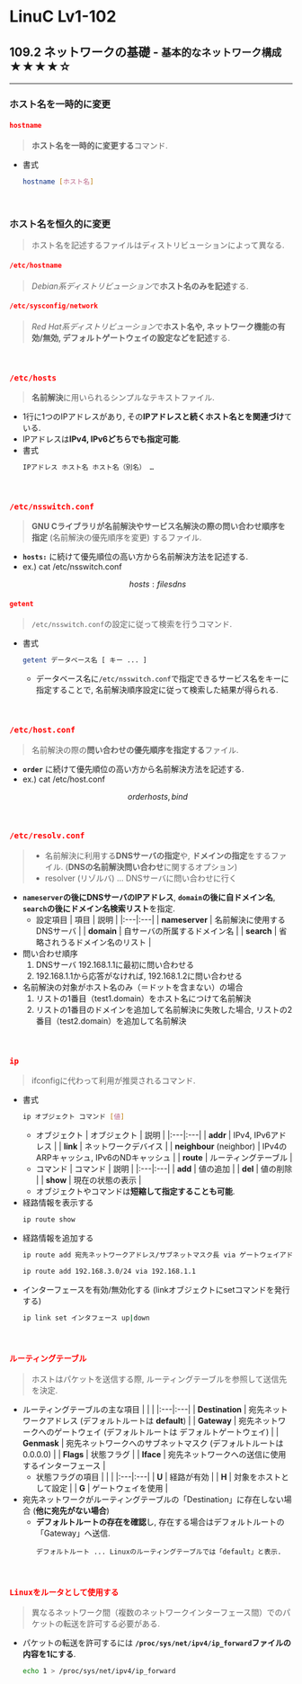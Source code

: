 # LinuC Lv1-102
## 109.2 ネットワークの基礎 - `基本的なネットワーク構成` ★★★★☆
---
### ホスト名を一時的に変更
#### <span style="color: red; ">**`hostname`**</span>
> **ホスト名を一時的に変更する**コマンド.
- 書式
    ```sh
    hostname [ホスト名]
    ```

</br>

### ホスト名を恒久的に変更
> ホスト名を記述するファイルはディストリビューションによって異なる.
#### <span style="color: red; ">**`/etc/hostname`**</span>
> *Debian系ディストリビューション*で**ホスト名のみを記述**する.
#### <span style="color: red; ">**`/etc/sysconfig/network`**</span>
> *Red Hat系ディストリビューション*で**ホスト名や, ネットワーク機能の有効/無効, デフォルトゲートウェイの設定などを記述**する.

</br>

### <span style="color: red; ">**`/etc/hosts`**</span>
> **名前解決**に用いられるシンプルなテキストファイル.
- 1行に1つのIPアドレスがあり, その**IPアドレスと続くホスト名とを関連づけ**ている.
- IPアドレスは**IPv4, IPv6どちらでも指定可能**.
- 書式
    ```sh
    IPアドレス ホスト名 ホスト名（別名） …
    ```

</br>

### <span style="color: red; ">**`/etc/nsswitch.conf`**</span>
> **GNU Cライブラリが名前解決やサービス名解決の際の問い合わせ順序を指定** (名前解決の優先順序を変更) するファイル.
- **`hosts:`** に続けて優先順位の高い方から名前解決方法を記述する.
- ex.) cat /etc/nsswitch.conf
    ```math
    hosts: files dns
    ```
#### <span style="color: red; ">**`getent`**</span>
> `/etc/nsswitch.conf`の設定に従って検索を行うコマンド.
- 書式
    ```sh
    getent データベース名 [ キー ... ]
    ```
    - データベース名に`/etc/nsswitch.conf`で指定できるサービス名をキーに指定することで, 名前解決順序設定に従って検索した結果が得られる.

</br>

### <span style="color: red; ">**`/etc/host.conf`**</span>
> 名前解決の際の**問い合わせの優先順序を指定する**ファイル.
- **`order`** に続けて優先順位の高い方から名前解決方法を記述する.
- ex.) cat /etc/host.conf
    ```math
    order hosts,bind
    ```

</br>

### <span style="color: red; ">**`/etc/resolv.conf`**</span>
>- 名前解決に利用する**DNSサーバの指定**や, **ドメインの指定**をするファイル. (**DNSの名前解決問い合わせ**に関するオプション)
>- resolver (リゾルバ) ... DNSサーバに問い合わせに行く
- **`nameserver`の後にDNSサーバのIPアドレス**, **`domain`の後に自ドメイン名**, **`search`の後にドメイン名検索リスト**を指定.
    - 設定項目
        | 項目 | 説明 |
        |:---|:---|
        | **nameserver** | 名前解決に使用するDNSサーバ |
        | **domain** | 自サーバの所属するドメイン名 |
        | **search** | 省略されうるドメイン名のリスト |
- 問い合わせ順序
    1. DNSサーバ 192.168.1.1に最初に問い合わせる
    2. 192.168.1.1から応答がなければ, 192.168.1.2に問い合わせる
- 名前解決の対象がホスト名のみ（＝ドットを含まない）の場合
    1. リストの1番目（test1.domain）をホスト名につけて名前解決
    2. リストの1番目のドメインを追加して名前解決に失敗した場合, リストの2番目（test2.domain）を追加して名前解決

</br>

### <span style="color: red; ">**`ip`**</span>
> ifconfigに代わって利用が推奨されるコマンド.
- 書式
    ```sh
    ip オブジェクト コマンド [値]
    ```
    - オブジェクト
        | オブジェクト | 説明 |
        |:---|:---|
        | **addr** | IPv4, IPv6アドレス |
        | **link** | ネットワークデバイス |
        | **neighbour** (neighbor) | IPv4のARPキャッシュ, IPv6のNDキャッシュ |
        | **route** | ルーティングテーブル |    
    - コマンド
        | コマンド | 説明 |
        |:---|:---|
        | **add** | 値の追加 |
        | **del** | 値の削除 |
        | **show** | 現在の状態の表示 |
    - オブジェクトやコマンドは**短縮して指定することも可能**.
- 経路情報を表示する
    ```sh
    ip route show
    ```
- 経路情報を追加する
    ```sh
    ip route add 宛先ネットワークアドレス/サブネットマスク長 via ゲートウェイアドレス [ dev 出力インタフェース ]

    ip route add 192.168.3.0/24 via 192.168.1.1
    ```
- インターフェースを有効/無効化する (linkオブジェクトにsetコマンドを発行する)
    ```sh
    ip link set インタフェース up|down
    ```
</br>

### <span style="color: red; ">**`ルーティングテーブル`**</span>
> ホストはパケットを送信する際, ルーティングテーブルを参照して送信先を決定.
- ルーティングテーブルの主な項目
    |    |    |
    |:---|:---|
    | **Destination** | 宛先ネットワークアドレス (デフォルトルートは **default**) |
    | **Gateway** | 宛先ネットワークへのゲートウェイ (デフォルトルートは デフォルトゲートウェイ) |
    | **Genmask** | 宛先ネットワークへのサブネットマスク (デフォルトルートは 0.0.0.0) |
    | **Flags** | 状態フラグ |
    | **Iface** | 宛先ネットワークへの送信に使用するインターフェース |
    - 状態フラグの項目
        |    |    |
        |:---|:---|
        | **U** | 経路が有効 |
        | **H** | 対象をホストとして設定 |
        | **G** | ゲートウェイを使用 |
- 宛先ネットワークがルーティングテーブルの「Destination」に存在しない場合 (**他に宛先がない場合**)
    - **デフォルトルートの存在を確認**し, 存在する場合はデフォルトルートの「Gateway」へ送信.
        ```
        デフォルトルート ... Linuxのルーティングテーブルでは「default」と表示.
        ```

</br>

### <span style="color: red; ">**`Linuxをルータとして使用する`**</span>
> 異なるネットワーク間（複数のネットワークインターフェース間）でのパケットの転送を許可する必要がある.
- パケットの転送を許可するには **`/proc/sys/net/ipv4/ip_forward`ファイルの内容を1にする**.
    ```sh
    echo 1 > /proc/sys/net/ipv4/ip_forward
    ```